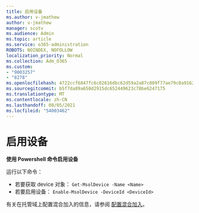 ```yaml
---
title: 启用设备
ms.author: v-jmathew
author: v-jmathew
manager: scotv
ms.audience: Admin
ms.topic: article
ms.service: o365-administration
ROBOTS: NOINDEX, NOFOLLOW
localization_priority: Normal
ms.collection: Adm_O365
ms.custom:
- "9003257"
- "8278"
ms.openlocfilehash: 4722ccf6847fc6c02616dbc62d59a2a87c089f77ae79c0a916211af6c5f2a6d0
ms.sourcegitcommit: b5f7da89a650d2915dc652449623c78be6247175
ms.translationtype: MT
ms.contentlocale: zh-CN
ms.lasthandoff: 08/05/2021
ms.locfileid: "54003462"
---
```

# <a name="enable-device"></a>启用设备

**使用 Powershell 命令启用设备**

运行以下命令：

- 若要获取 device 对象： `Get-MsolDevice -Name <Name>`
- 若要启用设备： `Enable-MsolDevice -DeviceId <DeviceId>`

有关在托管域上配置混合加入的信息，请参阅 [配置混合加入](https://docs.microsoft.com/azure/active-directory/devices/hybrid-azuread-join-managed-domains)。

